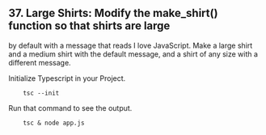 ## 37. Large Shirts: Modify the make_shirt() function so that shirts are large
by default with a message that reads I love JavaScript. Make a large shirt and a
medium shirt with the default message, and a shirt of any size with a different
message.


Initialize Typescript in your Project.

        tsc --init

Run that command to see the output.

        tsc & node app.js